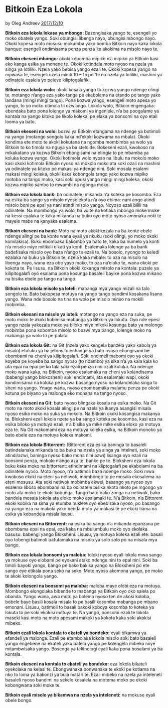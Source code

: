 # Bitkoin Eza Lokola

by Oleg Andreev [2017/12/10](https://oleganza.com/all/bitcoin-is-like/)

<LanguageDropdown/>

**Bitkoin eza lokola lokasa ya mbongo:** Bazongisaka yango te, esengeli yo moko obatela yango. Soki obungisi libenga nayo, obungisi mbongo nayo. Okoki kopesa moto mosusu mokumba yako bomba Bitkoin nayo kaka lokola banque: esengeli ondimisama penza penza ‘te akokima na misolo nayo te.

**Bitkoin ekeseni mbongo:** okoki kobomba mipiko n’a mipiko ya Bitkoin kasi eko kanga esika ya monene te. Okoki kotindela moto nyoso na nzela ya singa ya lotiliki. Nzela yako bebisa yango ezali te. Okoki kopesa yango na mpwasa te, esengeli ozela miniti 10 – 15 po ‘te na nzela ya lotiliki, mashini ya odinatele esalela yo peleve kiliptogalafiki.

**Bitkoin eza lokola wolo:** okoki kosala yango to kozwa yango ndenge olingi te, motango n’ango eza yako tanga pe ekabolama na etando pe tango yako landana (mingi mingi tango). Pona kozwa yango, esengeli moto apesa yo yango, to yo moko otimola tii ozw’ango. Lokola wolo, Bitkoin engengaka: ebendaka bato pona lolenge ya makomi ya ingeniele, n’a ba poogalame ya kontala na yango kitoko pe likolo koleka, pe elaka ya bonsomi na oyo etali looma ya bato.

**Bitkoin ekeseni na wolo:** bozwi ya Bitkoin etangama na ndenge ya botimoli na yango (motango songolo kaka nd’ekoki kozwama na mbala). Okoki kondima ete moto te akoki kokutana na ngomba mombimba ya wolo ya Bitkoin to ko timola na nguya ya ba steloide. Bokeseni ezali, kwokoso na mikakatano ya kozwa Bitkoin ebongisami na etingia to pe mbamba ya koluka kozwa yango. Okoki kotimola wolo nyoso na libulu na mokolo moko kasi okoki kotimola Bitkoin nyoso na mokolo moko ata soki ozali na mashini ya odinatele ya kitoko pe makasi ya ndenge nini. Soki mosala esalami makasi mingi koleka, okoki kaka kobongola tango yako kozwa mipiko motoba na tango moko, kasi soki opusi yango mingi mingi koleka, okoki kozwa mipiko sambo to mwambi na ngonga moko.

**Bitkoin eza lokola bank:** ba odinatele, mikanda n’a koteka pe kosomba. Eza na esika ba sango ya misolo nyoso ekota n’a oyo ebima: nani ango atindi misolo boni pe epai ya nani atindi misolo yango. Noyoso ezali bilili na odinatele.  Na mombongo ya wolo, ba volte na kotiaka mbongo moke moke na kessi eyalaka te kaka mikanda na buku oyo moto nyoso amonaka noki te mayele mabe na kanyaka esalema.

**Bitkoin ekeseni na bank:** Moto na moto akoki kozala na ba konte ebele ndenge alingi pe ba konte wana eyali ya nkuku (soki olingi, yo moko okoki komilakisa). Buku ebombaka bakombo ya bato te, kaka ba numelo ya konti n’a misolo miye mitikali o’kati ya konti.
Esalemaka lolenge ya ba bank badefisaka misolo oyo baza n’ango te ezali te. Na bosolo, nyongo to keledi ezalaka na buku ya Bitkoin te, nzela kaka mibale: to oza na misolo na libenga nayo, wana eza obe yayo moko, to oza na’eloko te, wana okoki pe kokota te. Pe lisusu, na Bitkoin okoki kokanga misolo na kontala: puzele ya kilipitogalafi oyo esalama pona kosunga basaleli bayike pona kozwa mikano na bisika ebele pe tango na tango.

**Bitkoin eza lokola misolo ya loteli:** mabanga mya yango mizali na talo songolo te. Bato bakopesa motuya na yango tango bandimi kosakana lisano yango. Wana nde bosolo na tina na wolo pe misolo minso na mokili mobimba.

**Bitkoin ekesani na misolo ya loteli:** motango na yango eza na suka, pe moto moko te akoki kobimisa mabanga ya Bitkoin ya lokuta. Oyo nde epesi yango nzela yakozala moko ya biloko miye mikoki kosunga bato ya molongo mobimba pona kobomba misolo to bozwi mya bango, lolenge moko na mabanga ya wolo to pe palata.

**Bitkoin eza lokola Git:** na Git (nzela yako kengela banzela yako kabola ya misolo) etuluku ya ba jetons to echange ya bato nyoso ebongisami be ebombami na cheni ya kilipitogalafi. Soki ondimeli mabomi oyo ya okoki koyeba pe koyeba ba sango nyoso (to ndambo) ya sika n’a ya kala kala ko uta epai na epai pe ko tala soki ezali penza nini ozali koluka. Na ndenge moko wana kaka, na Bitkoin, nyoso esalamaka na cheni ya kolandisama (babengi yango blokcsheni) soki endimami, ata esalamaki wapi, okoki kondimisama na koluka pe kozwa basango nyoso na kolandelaka singa to sheni na yango. Ynago wana, nyoso ebombamaka malamu penza pe okoki kotuna pe biyano ya malonga eko monana na tango nyoso.

**Bitkoin ekeseni na Git:** bato nyoso blingaka kosala na esika moko. Na Git moto na moto akoki kosala alingi pe na nzela ya ikanya asangisi misala nyoso esika moko na suka ya mokolo. Na Bitkoin okoki kosangisa makanya te. Bloksheni ezali lokola nzete ya ba sango koteka pe kosomba, kasi eza na esika biloko ya motuya ezali, n’a bisika ya mike mike esika eloko ya motuya eza te. Na Git makomami eza na motuya koleka esika, na Bitkoin monoko ya bato ebele eza na motuya koleka makomi.

**Bitkoin eza lokola Bittorrent:** (Bittorent eza esika baninga to basaleli batindelanaka mikanda to ba buku na nzela ya singa ya intelneti, soki moko atindi/azwi, baninga nyoso bako mona nini azwi) lisanga oyo ezali na bonsomi penza, mokolo n’ango aza te, banke pe te. Bloksheni eza lokola buku kaka moko na bittorrent: etindimami na kliptogalafi pe ekabolami na ba odinatele nyoso. Moto nyoso, n’a batimoli baza ndenge moko. Soki mwa kwokoso ekoki na eteni ya netiwok, mombongo to pe mosala ekosalema na eteni mosusu. Ata soki netiwok mobimba ekwei, basango ya nyoso oyo esalema liboso ebombami na ba odinatele bisika nkoto nkoto pe mgongo ya moto ata moko te ekoki kobunga. Tango bato bako zonga na netiwok, bako bandela mosala lokola ata eloko moko esalamaki te. N’a Bitkoin, n’a Bittorent ekoki kobika na sima ya etumba nuklere oyo ebebisaka nyoso, po basango na yango eza na makoki yako benda moto ya makasi te pe ekoki tiama na esika ya kobandela misala lisusu.

**Bitkoin ekeseni na Bittorrent:** na esika ba sango n’a mikanda epanzana pe ebombama epai na epai, eza kaka na mbulumbulu moko oyo ekolaka basusu: babengi yango Bloksheni. Lisusu, ya motuya koleka ezali ete: basali oyo tobengi batimoli bafutamaka na misolo ya solo solo po na misala mya bango.

**Bitkoin eza lokala bonsomi ya maloba:** toloki nyoso eyali lokola mwa sango ya mokuse oyo elobami pe eyokani atako ndenge nini to epai nini. Soki ba timoli bayoki yango, bango pe bako bakisa yango na Bloksheni po ete sango eye etikala pona seko na seko. Moto nyoso akomona yango, pe moko te akoki kolongola yango.

**Bitkoin ekeseni na bonsomi ya maloba:** maloba maye olobi eza na motuya. Mombongo elongolaka bibende to mabanga ya Bitkoin oyo oko salela po obanda. Yango wana, awa moto ya bolema nyoso ten de akoki koloba, bobele baye basili kosala misala to pe basili kosomba mabanga pe mbano emonani. Lisusu, batimoli to basali bakoki koboya kosomba to koteka ya lokuta to pe soki ekokisi motuya te. Na yango, bonsomi ezali te lokola maseki kasi moto na moto apesami makoki ya kokota kaka soki akokisi mibeko.

**Bitkoin ezali lokola kontala to ekateli ya bondeko:** eyali bikamwa ya efandeli ya malonga. Ezali pe etambolaka lokola misolo soki bato basaleli yango engebene na ekateli yako batela yango pe kolengela mibeko miye mitambwisaka yango. Bosenga ya tekinologi eyali kaka pona bosalami ya ba kontala.

**Bitkoin ekeseni na kontala to ekateli ya bondeko:** eza lokola bikateli oyekolaka na kelasi te. Ebongwanaka bonwanaka te ekoki pe kotiama na nko to loma ya bakonzi ya bula matari te. Ezali mibeko na nzela ya inteleneti basaleli nyoso bandimi na sekele kosalela na motema moko pe ekoki kobongwana soki moke te.

**Bitkoin eyali misolo ya bikamwa na nzela ya inteleneti:** na mokuse eyali obele bongo.
